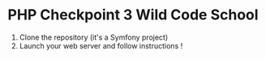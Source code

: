 # PHP Checkpoint 3 Wild Code School
1. Clone the repository (it's a Symfony project)
2. Launch your web server and follow instructions !
